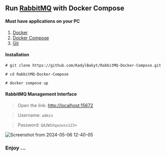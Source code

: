 ## Run [RabbitMQ](https://www.rabbitmq.com/) with Docker Compose

#### Must have applications on your PC

  1. [Docker](https://www.docker.com/get-started/)
  2. [Docker Compose](https://docs.docker.com/compose/install/)
  3. [Git](https://git-scm.com/downloads)

#### Installation
  
  `# git clone https://github.com/KadylBakyt/RabbitMQ-Docker-Compose.git`
  
  `# cd RabbitMQ-Docker-Compose`
  
  `# docker compose up`

#### RabbitMQ Management Interface

> Open the link: [http://localhost:15672](http://localhost:15672)

> Username: `admin`

> Password: `QAZWSXqazwsx123+`

![Screenshot from 2024-05-06 12-40-05](https://github.com/KadylBakyt/RabbitMQ-Docker-Compose/assets/168426067/d75dd62e-552a-4a8f-abf9-d1bbb21220db)


### Enjoy ...
